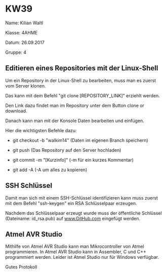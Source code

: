 # KW39
 
Name: Kilian Waltl

Klasse: 4AHME

Datum: 26.09.2017

Gruppe: 4

## Editieren eines Repositories mit der Linux-Shell

Um ein Repository in der Linux-Shell zu bearbeiten, muss man es zuerst vom Server klonen.

Das kann mit dem Befehl "git clone [REPOSITORY_LINK]" erziehlt werden.

Den Link dazu findet man im Repository unter dem Button clone or download.

Danach kann man mit der Konsole Daten bearbeiten und einfügen.

Hier die wichtigsten Befehle dazu:

* git checkout -b "walkim14" (Daten im eigenen Branch speichern)

* git push (Das Repository auf den Server hochladen)

* git commit -m "[Kurzinfo]" (-m für ein kurzes Kommentar)

* git add -A (-A um alles zu kopieren)

## SSH Schlüssel

Damit man sich mit einem SSH-Schlüssel identifizieren kann muss zuerst mit dem Befehl "ssh-keygen" ein RSA Schlüsselpaar erzeugen.

Nachdem das Schlüsselpaar erzeugt wurde muss der öffentliche Schlüssel (Dateiname: id_rsa.pub) auf www.GitHub.com eingefügt werden.

## Atmel AVR Studio

Mithilfe von Atmel AVR Studio kann man Mikrocontroller von Atmel programmieren.
In Atmel AVR Studio kann in Assembler, C und C++ programmiert werden. 
Leider ist Atmel Studio nur für Windows verfügbar.

Gutes Protokoll 


